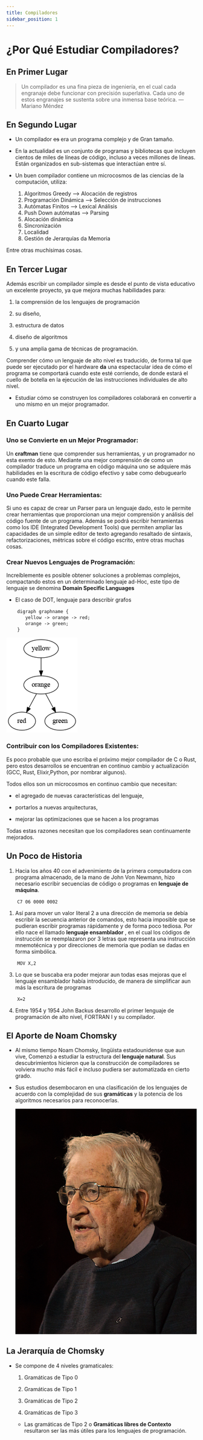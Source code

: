 ```yaml
---
title: Compiladores
sidebar_position: 1
---
```


# ¿Por Qué Estudiar Compiladores?

## En Primer Lugar

> Un compilador es una fina pieza de ingeniería, en el cual cada engranaje debe funcionar con precisión superlativa. Cada uno de estos engranajes se sustenta sobre una inmensa base teórica. &#x2014;Mariano Méndez 


## En Segundo Lugar

-   Un  compilador <del>es</del> era un programa complejo y de Gran tamaño.

-   En la actualidad es un conjunto de  programas y bibliotecas que incluyen cientos de miles de líneas de código, incluso a veces millones de líneas. Están organizados en sub-sistemas que interactúan entre sí.

-   Un buen compilador contiene un microcosmos de las ciencias de la computación, utiliza:
    1.  Algoritmos Greedy              &#x2014;>  Alocación de registros
    2.  Programación Dinámica     &#x2014;> Selección de instrucciones
    3.  Autómatas Finitos               &#x2014;> Lexical Análisis
    4.  Push Down autómatas       &#x2014;>  Parsing
    5.  Alocación dinámica
    6.  Sincronización
    7.  Localidad
    8.  Gestión de Jerarquías da Memoria

Entre otras muchísimas cosas.


## En Tercer Lugar

Además escribir un compilador simple es desde el punto de vista educativo  un excelente proyecto, ya que mejora muchas habilidades para:

1.  la comprensión de los lenguajes de programación

2.  su diseño,

3.  estructura de datos

4.  diseño de algoritmos

5.  y una amplia gama de técnicas de programación.

Comprender cómo un lenguaje de alto nivel es traducido, de forma tal que puede ser ejecutado por el hardware **da** una espectacular idea de cómo el programa se comportará cuando este esté corriendo,  de donde estará el cuello de botella en la ejecución de las instrucciones individuales de alto nivel.

-   Estudiar cómo se construyen los compiladores colaborará en convertir a uno mismo en un mejor programador.



## En Cuarto Lugar

### Uno se Convierte en un Mejor Programador:

Un **craftman** tiene que comprender sus herramientas, y un programador no esta exento de esto. Mediante una mejor comprensión de como un compilador traduce un programa en código máquina uno se adquiere más habilidades en la escritura de código efectivo y sabe como debuguearlo cuando este falla.



### Uno Puede Crear Herramientas:

Si uno es capaz de crear un Parser para un lenguaje dado, esto le permite crear herramientas que proporcionan una mejor comprensión y análisis del código fuente de un programa. Además se podrá escribir herramientas como los IDE (Integrated Development Tools) que permiten ampliar las capacidades de un simple editor de texto agregando resaltado de sintaxis, refactorizaciones, métricas sobre el código escrito, entre otras muchas cosas.



### Crear Nuevos Lenguajes de Programación:

Increíblemente es posible obtener soluciones a problemas complejos, compactando estos en un determinado lenguaje ad-Hoc, este tipo de lenguaje se denomina **Domain Specific Languages** 

-   El caso de DOT, lenguaje para describir grafos

```    
    digraph graphname {   
       yellow -> orange -> red;  
       orange -> green; 
    }
```

![img](./images/sdl-example.png)

### Contribuir con los Compiladores Existentes:

Es poco probable que uno escriba el próximo mejor compilador de C o Rust, pero estos desarrollos se encuentran en continuo cambio y actualización (GCC, Rust, Elixir,Python, por nombrar algunos). 

Todos ellos son un microcosmos en continuo cambio que necesitan:

-   el agregado de nuevas características del lenguaje,

-   portarlos a nuevas arquitecturas,

-   mejorar las optimizaciones que se hacen a los programas

Todas estas razones necesitan que los compiladores sean continuamente mejorados.



## Un Poco de Historia

1.  Hacia los años 40 con el advenimiento de la primera computadora con programa almacenado, de la mano de John Von Newmann, hizo necesario escribir secuencias de código o programas en **lenguaje de máquina**.

```
    C7 06 0000 0002
```

1.  Así para mover un valor literal 2 a una dirección de memoria se debía escribir la secuencia anterior de comandos, esto hacia imposible que se pudieran escribir programas rápidamente y de forma poco tediosa. Por ello nace el llamado **lenguaje ensamblador** , en el cual los códigos de instrucción se reemplazaron por 3 letras que representa una instrucción mnemotécnica y por direcciones de memoria que podían se dadas en forma simbólica.

```
    MOV X,2
```


3.  Lo que se buscaba era poder mejorar aun todas esas mejoras que el lenguaje ensamblador había introducido, de manera de simplificar aun más la escritura de programas

```
    X=2
```

4.  Entre 1954 y 1954 John Backus desarrollo el primer lenguaje de programación de alto nivel, FORTRAN I y su compilador.



## El Aporte de Noam Chomsky

-   Al mismo tiempo Noam Chomsky, lingüista estadounidense que aun vive, Comenzó a estudiar la estructura del **lenguaje natural**. Sus descubrimientos hicieron que la construcción de compiladores se volviera mucho más fácil e incluso pudiera ser automatizada en cierto grado.

-   Sus estudios desembocaron en una clasificación de los lenguajes de acuerdo con la complejidad de sus **gramáticas** y la potencia de los algoritmos necesarios para reconocerlas.
    
    ![img](./images/noam-chomsky.png)



## La Jerarquía de Chomsky

-   Se compone de 4 niveles gramaticales:
    
    1.  Gramáticas de Tipo 0
    
    2.  Gramáticas de Tipo 1
    
    3.  Gramáticas de Tipo 2
    
    4.  Gramáticas de Tipo 3
    
    -   Las gramáticas de Tipo 2 o **Gramáticas libres de Contexto** resultaron ser las más útiles para los lenguajes de programación.

